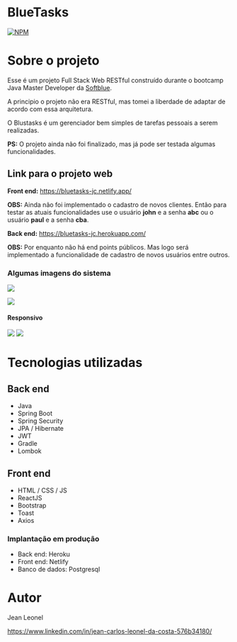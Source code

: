# BlueTasks

[![NPM](https://img.shields.io/npm/l/react)](https://github.com/jcleonel/bluetasks/blob/master/LICENSE) 

# Sobre o projeto

Esse é um projeto Full Stack Web RESTful construído durante o bootcamp Java Master Developer da [Softblue](https://www.softblue.com.br).

A principio o projeto não era RESTful, mas tomei a liberdade de adaptar de acordo com essa arquitetura.



O Blustasks é um gerenciador bem simples de tarefas pessoais a serem realizadas.

**PS:** O projeto ainda não foi finalizado, mas já pode ser testada algumas funcionalidades.

## Link para o projeto web

**Front end:** https://bluetasks-jc.netlify.app/

**OBS:** Ainda não foi implementado o cadastro de novos clientes. Então para testar as atuais funcionalidades use o usuário **john** e a senha **abc** ou o usuário **paul** e a senha **cba**.



**Back end:** https://bluetasks-jc.herokuapp.com/

**OBS:** Por enquanto não há end points públicos.  Mas logo será implementado a funcionalidade de cadastro de novos usuários entre outros.



### Algumas imagens do sistema

![](D:\Projetos\bluetasks\bluetasks\assets\imgs\telaLogin.png) 

![](D:\Projetos\bluetasks\bluetasks\assets\imgs\listaDeTasks.png) 

#### Responsivo

![](D:\Projetos\bluetasks\bluetasks\assets\imgs\telaLogin-responsivo.png)  ![](D:\Projetos\bluetasks\bluetasks\assets\imgs\listaDeTasks-responsivo.png) 



# Tecnologias utilizadas
## Back end
- Java
- Spring Boot
- Spring Security
- JPA / Hibernate
- JWT
- Gradle
- Lombok

## Front end
- HTML / CSS / JS
- ReactJS
- Bootstrap
- Toast
- Axios

### Implantação em produção

- Back end: Heroku
- Front end: Netlify
- Banco de dados: Postgresql

# Autor

Jean Leonel

https://www.linkedin.com/in/jean-carlos-leonel-da-costa-576b34180/
